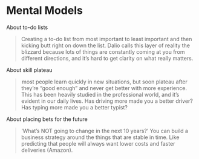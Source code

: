 # Mental Models

About to-do lists
> Creating a to-do list from most important to least important and then kicking butt right on down the list. Dalio calls this layer of reality the blizzard because lots of things are constantly coming at you from different directions, and it’s hard to get clarity on what really matters.

About skill plateau
>  most people learn quickly in new situations, but soon plateau after they’re “good enough” and never get better with more experience. This has been heavily studied in the professional world, and it’s evident in our daily lives. Has driving more made you a better driver? Has typing more made you a better typist?

About placing bets for the future
>  ‘What’s NOT going to change in the next 10 years?’
You can build a business strategy around the things that are stable in time. Like predicting that people will always want lower costs and faster deliveries (Amazon).
